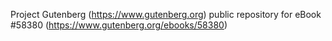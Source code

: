 Project Gutenberg (https://www.gutenberg.org) public repository for
eBook #58380 (https://www.gutenberg.org/ebooks/58380)
